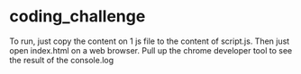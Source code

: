 # coding_challenge

To run, just copy the content on 1 js file to the content of script.js.
Then just open index.html on a web browser. Pull up the chrome developer tool to see the result of the console.log